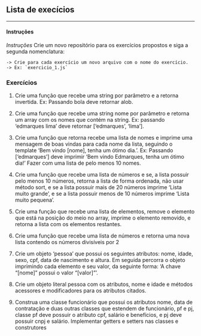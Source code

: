 ## Lista de execícios

---

#### Instruções

_Instruções_ Crie um novo repositório para os exercícios propostos e siga a segunda nomenclatura:

    -> Crie para cada exercício um novo arquivo com o nome do exercício.
    -> Ex: `exercicio_1.js`

### Exercícios

1. Crie uma função que recebe uma string por parâmetro e a retorna
   invertida. Ex: Passando bola deve retornar alob.

2. Crie uma função que recebe uma string nome por parâmetro e
   retorna um array com os nomes que contém na string. Ex:
   passando ‘edmarques lima’ deve retornar [‘edmarques’, ‘lima’].

3. Crie uma função que retorna recebe uma lista de nomes e
   imprime uma mensagem de boas vindas para cada nome da lista,
   seguindo o template ‘Bem vindo [nome], tenha um ótimo dia.’. Ex:
   Passando [‘edmarques’] deve imprimir ‘Bem vindo Edmarques,
   tenha um ótimo dia!’ Fazer com uma lista de pelo menos 10
   nomes.

4. Crie uma função que recebe uma lista de números e se, a lista
   possuir pelo menos 10 números, retorna a lista de forma
   ordenada, não usar método sort, e se a lista possuir mais de 20
   números imprime ‘Lista muito grande’, e se a lista possuir menos
   de 10 números imprime ‘Lista muito pequena’.

5. Crie uma função que recebe uma lista de elementos, remove o
   elemento que está na posição do meio no array, imprime o
   elemento removido, e retorna a lista com os elementos restantes.

6. Crie uma função que recebe uma lista de números e retorna uma
   nova lista contendo os números divisíveis por 2

7. Crie um objeto ‘pessoa’ que possui os seguintes atributos: nome,
   idade, sexo, cpf, data de nascimento e altura. Em seguida
   percorra o objeto imprimindo cada elemento e seu valor, da
   seguinte forma: ‘A chave “[nome]” possui o valor “[valor]”’.

8. Crie um objeto literal pessoa com os atributos, nome e idade e
   métodos acessores e modificadores para os atributos citados.

9. Construa uma classe funcionário que possui os atributos nome,
   data de contratação e duas outras classes que estendem de
   funcionário, pf e pj, classe pf deve possuir o atributo cpf, salário e
   benefícios, e pj deve possuir cnpj e salário. Implementar getters e
   setters nas classes e construtores

